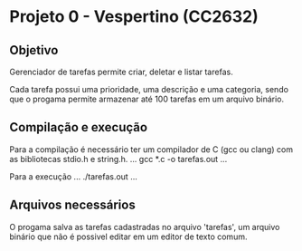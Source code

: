 # Projeto 0 - Vespertino (CC2632)

## Objetivo

Gerenciador de tarefas permite criar, deletar e listar tarefas.

Cada tarefa possui uma prioridade, uma descrição e uma categoria, sendo que o progama permite armazenar até 100 tarefas em um arquivo binário.

## Compilação e execução

Para a compilação é necessário ter um compilador de C (gcc ou clang) com as bibliotecas stdio.h e string.h.
...
gcc *.c -o tarefas.out
...

Para a execução
...
./tarefas.out
...

## Arquivos necessários
O progama salva as tarefas cadastradas no arquivo 'tarefas', um arquivo binário que não é possivel editar em um editor de texto comum.